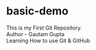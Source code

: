 # basic-demo
This is my First Git Repository.
<br>
Author - Gautam Gupta
<br>
Learning How to use Git & GitHub 
